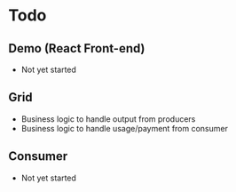 # Todo

## Demo (React Front-end)

* Not yet started

## Grid

* Business logic to handle output from producers
* Business logic to handle usage/payment from consumer

## Consumer

* Not yet started
